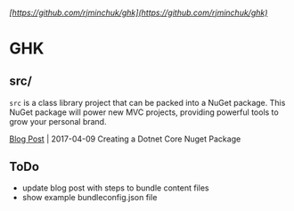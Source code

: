 ###### [https://github.com/rjminchuk/ghk](https://github.com/rjminchuk/ghk)

# GHK

## src/
`src` is a class library project that can be packed into a NuGet package. This NuGet package will power new MVC projects, providing powerful tools to grow your personal brand.

[Blog Post](blogpost.md) | 2017-04-09 Creating a Dotnet Core Nuget Package

## ToDo

- update blog post with steps to bundle content files
- show example bundleconfig.json file 
